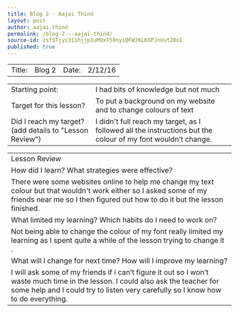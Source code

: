 ```yaml
---
title: Blog 2 - Aajai Thind
layout: post
author: aajai.thind
permalink: /blog-2---aajai-thind/
source-id: 1sfSTjyc311hjjp1uM9xF59nyiQFWJKLKUPJnUvtZ0oI
published: true
---
```

<table>
  <tr>
    <td>Title:  </td>
    <td>Blog 2</td>
    <td> Date:  </td>
    <td>2/12/16</td>
  </tr>
</table>


<table>
  <tr>
    <td>Starting point:</td>
    <td>I had bits of knowledge but not much</td>
  </tr>
  <tr>
    <td>Target for this lesson?</td>
    <td>To put a background on my website and to change colours of text</td>
  </tr>
  <tr>
    <td>Did I reach my target? 
(add details to "Lesson Review")</td>
    <td>I didn't full reach my target, as I followed all the instructions but the colour of my font wouldn’t change.</td>
  </tr>
</table>


<table>
  <tr>
    <td>Lesson Review</td>
  </tr>
  <tr>
    <td>How did I learn? What strategies were effective? </td>
  </tr>
  <tr>
    <td>There were some websites online to help me change my text colour but that wouldn't work either so I asked some of my friends near me so I then figured out how to do it but the lesson finished.</td>
  </tr>
  <tr>
    <td>What limited my learning? Which habits do I need to work on? </td>
  </tr>
  <tr>
    <td>Not being able to change the colour of my font really limited my learning as I spent quite a while of the lesson trying to change it .</td>
  </tr>
  <tr>
    <td>What will I change for next time? How will I improve my learning?</td>
  </tr>
  <tr>
    <td>I will ask some of my friends if i can’t figure it out so I won’t waste much time in the lesson. I could also ask the teacher for some help and I could try to listen very carefully so I know how to do everything.</td>
  </tr>
</table>


